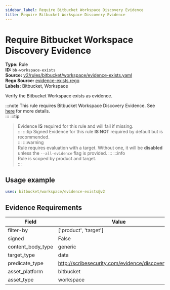```yaml
---
sidebar_label: Require Bitbucket Workspace Discovery Evidence
title: Require Bitbucket Workspace Discovery Evidence
---  
```

# Require Bitbucket Workspace Discovery Evidence  
**Type:** Rule  
**ID:** `bb-workspace-exists`  
**Source:** [v2/rules/bitbucket/workspace/evidence-exists.yaml](https://github.com/scribe-public/sample-policies/blob/main/v2/rules/bitbucket/workspace/evidence-exists.yaml)  
**Rego Source:** [evidence-exists.rego](https://github.com/scribe-public/sample-policies/blob/main/v2/rules/bitbucket/workspace/evidence-exists.rego)  
**Labels:** Bitbucket, Workspace  

Verify the Bitbucket Workspace exists as evidence.

:::note 
This rule requires Bitbucket Workspace Discovery Evidence. See [here](/docs/platforms/discover#bitbucket-discovery) for more details.  
::: 
:::tip 
> Evidence **IS** required for this rule and will fail if missing.  
::: 
:::tip 
Signed Evidence for this rule **IS NOT** required by default but is recommended.  
::: 
:::warning  
Rule requires evaluation with a target. Without one, it will be **disabled** unless the `--all-evidence` flag is provided.
::: 
:::info  
Rule is scoped by product and target.  
:::  

## Usage example

```yaml
uses: bitbucket/workspace/evidence-exists@v2
```

## Evidence Requirements  
| Field | Value |
|-------|-------|
| filter-by | ['product', 'target'] |
| signed | False |
| content_body_type | generic |
| target_type | data |
| predicate_type | http://scribesecurity.com/evidence/discovery/v0.1 |
| asset_platform | bitbucket |
| asset_type | workspace |

